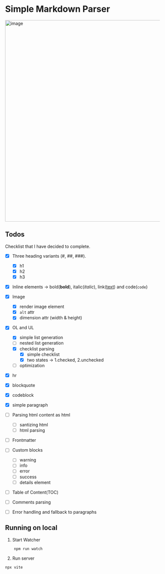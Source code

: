 # Simple Markdown Parser

<img width="1358" height="653" alt="image" src="https://github.com/user-attachments/assets/08da9fd8-9eae-47c3-9d39-3119e7f3a8da" />


## Todos

Checklist that I have decided to complete.


- [x] Three heading variants (#, ##, ###).
    - [x] h1
    - [x] h2
    - [x] h3
- [x] Inline elements -> bold(**bold**), italic(*italic*), link([text](text.com)) and code(`code`)
- [x] Image
    - [x] render image element
    - [x] `alt` attr
    - [x] dimension attr (width & height)
- [x] OL and UL
    - [x] simple list generation
    - [ ] nested list generation 
    - [x] checklist parsing
        - [x] simple checklist
        - [x] two states -> 1.checked, 2.unchecked 
    - [ ] optimization
- [x] hr
- [x] blockquote
- [x] codeblock
- [x] simple paragraph
- [ ] Parsing html content as html
    - [ ] santizing html
    - [ ] html parsing
- [ ] Frontmatter
- [ ] Custom blocks
    - [ ] warning
    - [ ] info
    - [ ] error
    - [ ] success
    - [ ] details element
- [ ] Table of Content(TOC)
- [ ] Comments parsing
- [ ] Error handling and fallback to paragraphs



## Running on local

1. Start Watcher
```sh
    npm run watch
```

2. Run server
```sh
npx vite
```